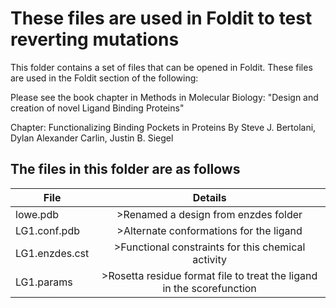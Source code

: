 # These files are used in Foldit to test reverting mutations

This folder contains a set of files that can be opened in 
Foldit. These files are used in the Foldit section of the following:

Please see the book chapter in Methods in Molecular Biology:
"Design and creation of novel Ligand Binding Proteins"

Chapter: Functionalizing Binding Pockets in Proteins
By Steve J. Bertolani,
   Dylan Alexander Carlin,
   Justin B. Siegel


## The files in this folder are as follows
|File			| Details 				|
|-----------|:-------------------:|
|lowe.pdb		|>Renamed a design from enzdes folder|
|LG1.conf.pdb		|>Alternate conformations for the ligand|
|LG1.enzdes.cst		|>Functional constraints for this chemical activity|
|LG1.params		|>Rosetta residue format file to treat the ligand in the scorefunction|


